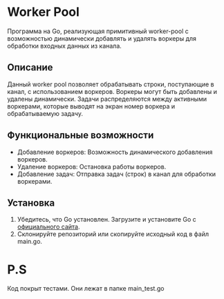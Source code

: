 # Worker Pool
Программа на Go, реализующая примитивный worker-pool с возможностью динамически добавлять и удалять воркеры для обработки входных данных из канала. 

## Описание 
Данный worker pool позволяет обрабатывать строки, поступающие в канал, с использованием воркеров. Воркеры могут быть добавлены и удалены динамически. Задачи распределяются между активными воркерами, которые выводят на экран номер воркера и обрабатываемую задачу. 

## Функциональные возможности
- Добавление воркеров: Возможность динамического добавления воркеров. 
- Удаление воркеров: Остановка работы воркеров.
- Добавление задач: Отправка задач (строк) в канал для обработки воркерами.

## Установка 
1. Убедитесь, что Go установлен. Загрузите и установите Go с [официального сайта](https://golang.org/dl/). 
2. Склонируйте репозиторий или скопируйте исходный код в файл main.go.


# P.S
Код покрыт тестами. Они лежат в папке main_test.go